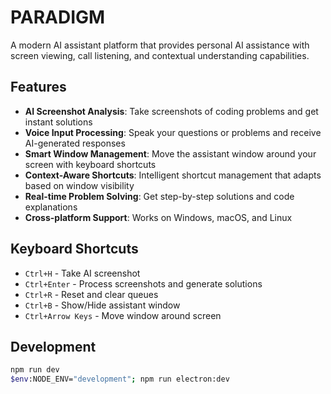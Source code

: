 # PARADIGM

A modern AI assistant platform that provides personal AI assistance with screen viewing, call listening, and contextual understanding capabilities.

## Features

- **AI Screenshot Analysis**: Take screenshots of coding problems and get instant solutions
- **Voice Input Processing**: Speak your questions or problems and receive AI-generated responses
- **Smart Window Management**: Move the assistant window around your screen with keyboard shortcuts
- **Context-Aware Shortcuts**: Intelligent shortcut management that adapts based on window visibility
- **Real-time Problem Solving**: Get step-by-step solutions and code explanations
- **Cross-platform Support**: Works on Windows, macOS, and Linux

## Keyboard Shortcuts

- `Ctrl+H` - Take AI screenshot
- `Ctrl+Enter` - Process screenshots and generate solutions
- `Ctrl+R` - Reset and clear queues
- `Ctrl+B` - Show/Hide assistant window
- `Ctrl+Arrow Keys` - Move window around screen

## Development

```bash
npm run dev
$env:NODE_ENV="development"; npm run electron:dev
